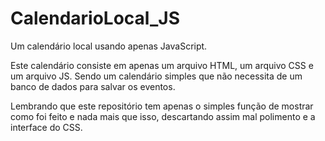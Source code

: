 # CalendarioLocal_JS
Um calendário local usando apenas JavaScript.

Este calendário consiste em apenas um arquivo HTML, um arquivo CSS e um arquivo JS.
Sendo um calendário simples que não necessita de um banco de dados para salvar os eventos.

Lembrando que este repositório tem apenas o simples função de mostrar como foi feito e nada mais que isso, descartando assim mal polimento e a interface do CSS.
